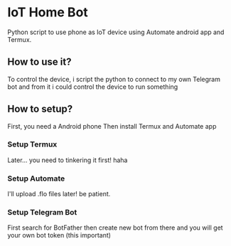 # IoT Home Bot
Python script to use phone as IoT device using Automate android app and Termux.

## How to use it?
To control the device, i script the python to connect to my own Telegram bot and from it i could control the device to run something 

## How to setup?
First, you need a Android phone
Then install Termux and Automate app
### Setup Termux
Later... you need to tinkering it first! haha
### Setup Automate
I'll upload .flo files later! be patient.
### Setup Telegram Bot
First search for BotFather then create new bot from there and you will get your own bot token (this important)


